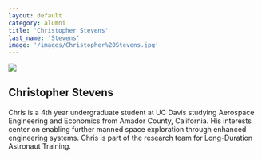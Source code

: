 ```yaml
---
layout: default
category: alumni
title: 'Christopher Stevens'
last_name: 'Stevens'
image: '/images/Christopher%20Stevens.jpg'
---
```


<img src="{{ page.image }}">

<h2 class="team-title">Christopher Stevens</h2>
<h4 class="team-position"></h4>
<p>Chris is a 4th year undergraduate student at UC Davis studying Aerospace Engineering and Economics from Amador County, California. His interests center on enabling further manned space exploration through enhanced engineering systems. Chris is part of the research team for Long-Duration Astronaut Training.  </p>
<ul class="team-member-other-info"></ul>
